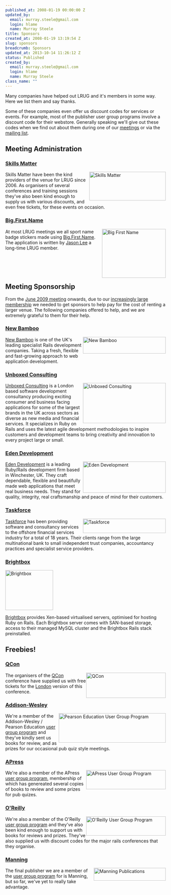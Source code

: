 ```yaml
--- 
published_at: 2008-01-19 00:00:00 Z
updated_by: 
  email: murray.steele@gmail.com
  login: hlame
  name: Murray Steele
title: Sponsors
created_at: 2008-01-19 13:19:54 Z
slug: sponsors
breadcrumb: Sponsors
updated_at: 2013-10-14 11:26:12 Z
status: Published
created_by: 
  email: murray.steele@gmail.com
  login: hlame
  name: Murray Steele
class_name: ""
---
```


Many companies have helped out LRUG and it's members in some way.  Here we list them and say thanks.  

Some of these companies even offer us discount codes for services or events.  For example, most of the publisher user group programs involve a discount code for their webstore.  Generally speaking we'll give out these codes when we find out about them during one of our [meetings](/meetings) or via the [mailing list](http://lists.lrug.org/listinfo.cgi/chat-lrug.org).

## Meeting Administration

### [Skills Matter](http://skillsmatter.com/)

<image src="http://assets.lrug.org/images/skills_matter_medium.png" style="float: right;" width="240" height="90" alt="Skills Matter" title="Skills Matter Logo"/>

Skills Matter have been the kind providers of the venue for LRUG since 2006.  As organisers of several conferences and training sessions they've also been kind enough to supply us with various discounts, and even free tickets, for these events on occasion.  

<p style="clear:right;"></p>

### [Big.First.Name](http://big.first.name/)

<image src="http://assets.lrug.org/images/big-first-name-logo.png" style="float: right;" width="200" height="153" alt="Big First Name" title="Big First Name Logo"/>

At most LRUG meetings we all sport name badge stickers made using [Big.First.Name](http://big.first.name/).  The application is written by [Jason Lee](http://www.jason-lee.net.au/) a long-time LRUG member. 

<p style="clear:right;"></p>

## Meeting Sponsorship

From the [June 2009 meeting](/meetings/2009/05/19/june-20090-meeting) onwards, due to our [increasingly large membership](/members-and-friends/) we needed to get sponsors to help pay for the cost of renting a larger venue.  The following companies offered to help, and we are extremely grateful to them for their help.

### [New Bamboo](http://newbamboo.co.uk/)

<image src="http://assets.lrug.org/images/new_bamboo_medium.png" style="float: right;" width="260" height="52" alt="New Bamboo" title="New Bamboo Logo"/>

[New Bamboo](http://newbamboo.co.uk/) is one of the UK's leading specialist Rails development companies. Taking a fresh, flexible and fast-growing approach to web application development.

<p style="clear:right;"></p>

### [Unboxed Consulting](http://www.unboxedconsulting.com/)

<image src="http://assets.lrug.org/images/unboxed_medium.png" style="float: right;" width="260" height="126" alt="Unboxed Consulting" title="Unboxed Consulting Logo"/>

[Unboxed Consulting](http://www.unboxedconsulting.com/) is a London based software development consultancy producing exciting consumer and business facing applications for some of the largest brands in the UK across sectors as diverse as new media and financial services.  It specializes in Ruby on Rails and uses the latest agile development methodologies to inspire customers and development teams to bring creativity and innovation to every project large or small.

<p style="clear:right;"></p>

### [Eden Development](http://www.edendevelopment.co.uk/)

<image src="http://assets.lrug.org/images/eden_development_medium.png" style="float: right;" width="260" height="98" alt="Eden Development" title="Eden Development Logo"/>

[Eden Development](http://www.edendevelopment.co.uk/) is a leading Ruby/Rails development firm based in Winchester, UK.  They craft dependable, flexible and beautifully made web applications that meet real business needs. They stand for quality, integrity, real craftsmanship and peace of mind for their customers. 

<p style="clear:right;"></p>

### [Taskforce](http://www.taskforce.co.uk/about/)

<image src="http://assets.lrug.org/images/taskforce_medium.png" style="float: right;" width="260" height="45" alt="Taskforce" title="Taskforce Logo"/>

[Taskforce](http://www.taskforce.co.uk/about/) has been providing software and consultancy services to the offshore financial services industry for a total of 18 years. Their clients range from the large multinational bank to small independent trust companies, accountancy practices and specialist service providers.

<p style="clear:right;"></p>

### [Brightbox](http://www.brightbox.co.uk/)

<image src="http://assets.lrug.org/images/brightbox_small.png" width="150" height="125" alt="Brightbox" title="Brightbox Logo"/>

[Brightbox](http://www.brightbox.co.uk/) provides Xen-based virtualised servers, optimised for hosting Ruby on Rails. Each Brightbox server comes with SAN-based storage, access to their managed MySQL cluster and the Brightbox Rails stack preinstalled.

<p style="clear:right;"></p>

## Freebies!

### [QCon](http://qcon.infoq.com/)

<image src="http://assets.lrug.org/images/qcon-logo.png" style="float: right;" width="250" height="79" alt="QCon" title="QCon Logo"/>

The organisers of the [QCon](http://qcon.infoq.com/) conference have supplied us with free tickets for the [London](http://qcon.infoq.com/london/conference/) version of this conference.

<p style="clear:right;"></p>

### [Addison-Wesley](http://www.informit.com/imprint/index.aspx?st=61085)

<image src="http://assets.lrug.org/images/pearson-user-group-logo.gif" style="float: right;" width="336" height="92" alt="Pearson Education User Group Program" title="Pearson Education User Group Program Logo"/>

We're a member of the Addison-Wesley / Pearson Education [user group program](http://www.informit.com/user_groups/) and they've kindly sent us books for review, and as prizes for our occasional pub quiz style meetings.

<p style="clear:right;"></p>

### [APress](http://www.apress.com/)

<image src="http://assets.lrug.org/images/apress-user-group-logo.gif" style="float: right;" width="250" height="60" alt="APress User Group Program" title="APress User Group Program Logo"/>

We're also a member of the APress [user group program](http://www.apress.com/community/usergroup), membership of which has genereated several copies of books to review and some prizes for pub quizes.

<p style="clear:right;"></p>

### [O'Reilly](http://www.oreilly.com/)

<image src="http://assets.lrug.org/images/oreilly-user-group-logo.gif" style="float: right;" width="250" height="60" alt="O'Reilly User Group Program" title="O'Reilly User Group Program Logo"/>

We're also a member of the O'Reilly [user group program](http://ug.oreilly.com/) and they've also been kind enough to support us with books for reviews and prizes.  They've also supplied us with discount codes for the major rails conferences that they organise.

<p style="clear:right;"></p>

### [Manning](http://www.manning.com/)

<image src="http://assets.lrug.org/images/manning-logo.gif" style="float: right;" width="226" height="40" alt="Manning Publications" title="Manning Publications Logo"/>

The final publisher we are a member of the [user group program](http://www.manning.com/ugprogram/) for is Manning, but so far, we've yet to really take advantage.

